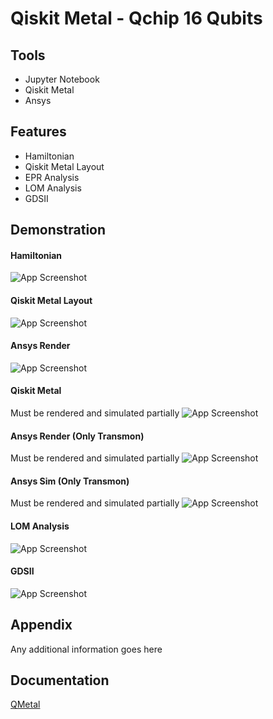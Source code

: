 
# Qiskit Metal - Qchip 16 Qubits



## Tools

- Jupyter Notebook
- Qiskit Metal
- Ansys

## Features

- Hamiltonian
- Qiskit Metal Layout
- EPR Analysis
- LOM Analysis
- GDSII






## Demonstration

#### Hamiltonian
![App Screenshot](https://via.placeholder.com/468x300?text=App+Screenshot+Here)

#### Qiskit Metal Layout
![App Screenshot](https://via.placeholder.com/468x300?text=App+Screenshot+Here)

#### Ansys Render
![App Screenshot](https://via.placeholder.com/468x300?text=App+Screenshot+Here)

#### Qiskit Metal 
Must be rendered and simulated partially
![App Screenshot](https://via.placeholder.com/468x300?text=App+Screenshot+Here)

#### Ansys Render (Only Transmon) 
Must be rendered and simulated partially
![App Screenshot](https://via.placeholder.com/468x300?text=App+Screenshot+Here)

#### Ansys Sim (Only Transmon) 
Must be rendered and simulated partially
![App Screenshot](https://via.placeholder.com/468x300?text=App+Screenshot+Here)

#### LOM Analysis
![App Screenshot](https://via.placeholder.com/468x300?text=App+Screenshot+Here)

#### GDSII
![App Screenshot](https://via.placeholder.com/468x300?text=App+Screenshot+Here)



## Appendix

Any additional information goes here


## Documentation

[QMetal](https://qiskit.org/documentation/metal/)


